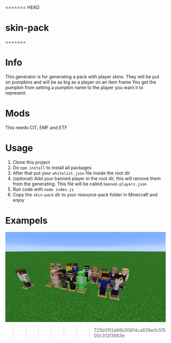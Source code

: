 <<<<<<< HEAD
# skin-pack
=======
# Info
This generator is for generating a pack with player skins. They will be put on pumpkins and will be as big as a player on an item frame
You get the pumpkin from setting a pumpkin name to the player you want it to represent.

# Mods
This needs CIT, EMF and ETF


# Usage
1. Clone this project
2. Do `npm install` to install all packages
3. After that put your `whitelist.json` file inside the root dir
4. (optional) Add your banned player in the root dir, this will remove them from the generating. This file will be called `banned-players.json`
5. Run code with `node index.js`
6. Copy the `skin-pack` dir to your resource-pack folder in Minecraft and enjoy

# Exampels
![skins](/skins.png)
>>>>>>> 725b01f2a99b30814ca639e0c5f500c312f3663e
